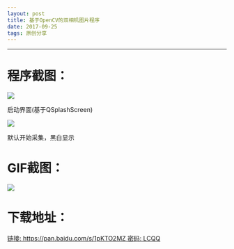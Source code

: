 ```yaml
---
layout: post
title: 基于OpenCV的双相机图片程序
date: 2017-09-25
tags: 原创分享
---
```

---
# 程序截图：

![](http://upload-images.jianshu.io/upload_images/5865351-bd52e32b233e7b9a.png?imageMogr2/auto-orient/strip%7CimageView2/2/w/1240)

启动界面(基于QSplashScreen)

![](http://upload-images.jianshu.io/upload_images/5865351-451bd00bf5791de7.png?imageMogr2/auto-orient/strip%7CimageView2/2/w/1240)

默认开始采集，黑白显示


# GIF截图：

![](http://upload-images.jianshu.io/upload_images/5865351-82f18ff105b88fba.gif?imageMogr2/auto-orient/strip)

# 下载地址：

[链接: https://pan.baidu.com/s/1pKTO2MZ 密码: LCQQ](https://pan.baidu.com/s/1pKTO2MZ)

